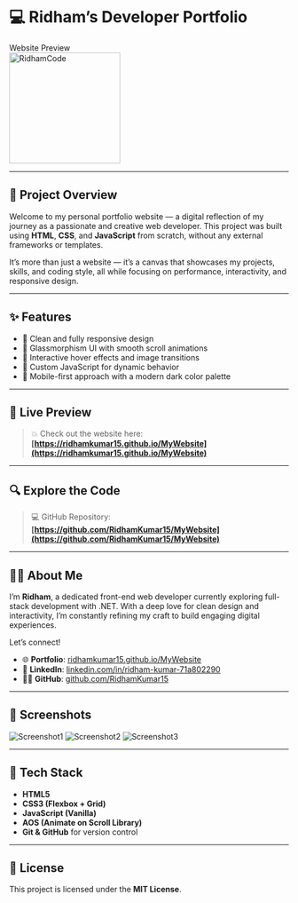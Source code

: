 # 💻 Ridham’s Developer Portfolio

Website Preview  
<img src="https://github.com/user-attachments/assets/59d5473c-f88b-4fc6-b4c0-021de52009d8" alt="RidhamCode" width="200"/>

---

## 🌟 Project Overview

Welcome to my personal portfolio website — a digital reflection of my journey as a passionate and creative web developer. This project was built using **HTML**, **CSS**, and **JavaScript** from scratch, without any external frameworks or templates.

It’s more than just a website — it’s a canvas that showcases my projects, skills, and coding style, all while focusing on performance, interactivity, and responsive design.

---

## ✨ Features

- 🚀 Clean and fully responsive design  
- 🎨 Glassmorphism UI with smooth scroll animations  
- 🧠 Interactive hover effects and image transitions  
- 🔧 Custom JavaScript for dynamic behavior  
- 🌙 Mobile-first approach with a modern dark color palette

---

## 🔗 Live Preview

> 💥 Check out the website here:  
**[https://ridhamkumar15.github.io/MyWebsite](https://ridhamkumar15.github.io/MyWebsite)**

---

## 🔍 Explore the Code

> 💻 GitHub Repository:  
**[https://github.com/RidhamKumar15/MyWebsite](https://github.com/RidhamKumar15/MyWebsite)**

---

## 🙋‍♂️ About Me

I’m **Ridham**, a dedicated front-end web developer currently exploring full-stack development with .NET. With a deep love for clean design and interactivity, I’m constantly refining my craft to build engaging digital experiences.

Let’s connect!

- 🌐 **Portfolio**: [ridhamkumar15.github.io/MyWebsite](https://ridhamkumar15.github.io/MyWebsite)
- 💼 **LinkedIn**: [linkedin.com/in/ridham-kumar-71a802290](https://www.linkedin.com/in/ridham-kumar-71a802290)
- 🧑‍💻 **GitHub**: [github.com/RidhamKumar15](https://github.com/RidhamKumar15)

---

## 📸 Screenshots
![Screenshot1](https://github.com/user-attachments/assets/da655ffa-5352-4474-9081-73cb8d32b06d)
![Screenshot2](https://github.com/user-attachments/assets/cb7052cb-a03a-4398-8671-c0fff900225c)
![Screenshot3](https://github.com/user-attachments/assets/e98ad428-5cd2-414d-b711-4c73a069595c)

---

## 🧰 Tech Stack

- **HTML5**  
- **CSS3 (Flexbox + Grid)**  
- **JavaScript (Vanilla)**  
- **AOS (Animate on Scroll Library)**  
- **Git & GitHub** for version control

---

## 📜 License

This project is licensed under the **MIT License**.
